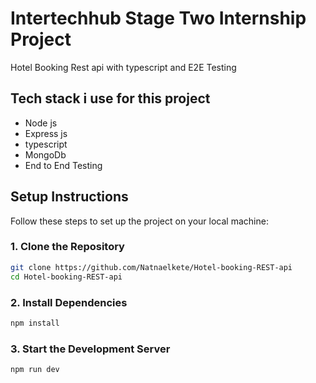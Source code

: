 # Intertechhub Stage Two Internship Project

Hotel Booking Rest api with typescript and E2E Testing
 
## Tech stack i use for this project
- Node js
- Express js
- typescript
- MongoDb
- End to End Testing


## Setup Instructions

Follow these steps to set up the project on your local machine:

### 1. Clone the Repository
```bash
git clone https://github.com/Natnaelkete/Hotel-booking-REST-api
cd Hotel-booking-REST-api
```
### 2. Install Dependencies
```bash
npm install
```
### 3. Start the Development Server
```bash
npm run dev
```
